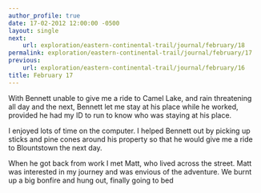 ```yaml
---
author_profile: true
date: 17-02-2012 12:00:00 -0500
layout: single
next:
    url: exploration/eastern-continental-trail/journal/february/18
permalink: exploration/eastern-continental-trail/journal/february/17
previous:
    url: exploration/eastern-continental-trail/journal/february/16
title: February 17
---
```

With Bennett unable to give me a ride to Camel Lake, and rain threatening all day and the next, Bennett let me stay at his place while he worked, provided he had my ID to run to know who was staying at his place.

I enjoyed lots of time on the computer. I helped Bennett out by picking up sticks and pine cones around his property so that he would give me a ride to Blountstown the next day.

When he got back from work I met Matt, who lived across the street. Matt was interested in my journey and was envious of the adventure. We burnt up a big bonfire and hung out, finally going to bed 